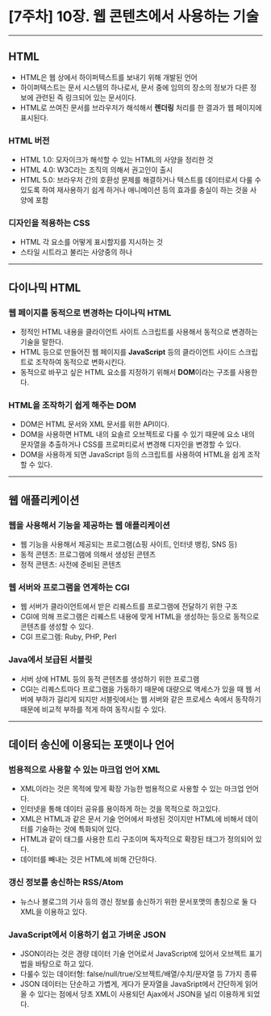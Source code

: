 # [7주차] 10장. 웹 콘텐츠에서 사용하는 기술

---

## HTML

- HTML은 웹 상에서 하이퍼텍스트를 보내기 위해 개발된 언어
- 하이퍼텍스트는 문서 시스템의 하나로서, 문서 중에 임의의 장소의 정보가 다른 정보에 관련된 즉 링크되어 있는 문서이다.
- HTML로 쓰여진 문서를 브라우저가 해석해서 **렌더링** 처리를 한 결과가 웹 페이지에 표시된다.

### HTML 버전

- HTML 1.0: 모자이크가 해석할 수 있는 HTML의 사양을 정리한 것
- HTML 4.0: W3C라는 조직의 의해서 권고인이 출시
- HTML 5.0: 브라우저 간의 호환성 문제를 해결하거나 텍스트를 데이터로서 다룰 수 있도록 하여 재사용하기 쉽게 하거나 애니메이션 등의 효과를 충실이 하는 것을 사양에 포함

### 디자인을 적용하는 CSS

- HTML 각 요소를 어떻게 표시할지를 지시하는 것
- 스타일 시트라고 불리는 사양중의 하나

---

## 다이나믹 HTML

### 웹 페이지를 동적으로 변경하는 다이나믹 HTML

- 정적인 HTML 내용을 클라이언트 사이트 스크립트를 사용해서 동적으로 변경하는 기술을 말한다.
- HTML 등으로 만들어진 웹 페이지를 **JavaScript** 등의 클라이언트 사이드 스크립트로 조작하여 동적으로 변화시킨다.
- 동적으로 바꾸고 싶은 HTML 요소를 지정하기 위해서 **DOM**이라는 구조를 사용한다.

### HTML을 조작하기 쉽게 해주는 DOM

- DOM은 HTML 문서와 XML 문서를 위한 API이다.
- DOM을 사용하면 HTML 내의 요솔르 오브젝트로 다룰 수 있기 때문에 요소 내의 문자열을 추출하거나 CSS를 프로퍼티로서 변경해 디자인을 변경할 수 있다.
- DOM을 사용하게 되면 JavaScript 등의 스크립트를 사용하여 HTML을 쉽게 조작할 수 있다.

---

## 웹 애플리케이션

### 웹을 사용해서 기능을 제공하는 웹 애플리케이션

- 웹 기능을 사용해서 제공되는 프로그램(쇼핑 사이트, 인터넷 뱅킹, SNS 등)
- 동적 콘텐츠: 프로그램에 의해서 생성된 콘텐츠
- 정적 콘텐츠: 사전에 준비된 콘텐츠

### 웹 서버와 프로그램을 연계하는 CGI

- 웹 서버가 클라이언트에서 받은 리퀘스트를 프로그램에 전달하기 위한 구조
- CGI에 의해 프로그램은 리퀘스트 내용에 맞게 HTML을 생성하는 등으로 동적으로 콘텐츠를 생성할 수 있다.
- CGI 프로그램: Ruby, PHP, Perl

### Java에서 보급된 서블릿

- 서버 상에 HTML 등의 동적 콘텐츠를 생성하기 위한 프로그램
- CGI는 리퀘스트마다 프로그램을 가동하기 때문에 대량으로 액세스가 있을 때 웹 서버에 부하가 걸리게 되지만 서블릿에서는 웹 서버와 같은 프로세스 속에서 동작하기 때문에 비교적 부하를 적게 하여 동작시킬 수 있다.

---

## 데이터 송신에 이용되는 포맷이나 언어

### 범용적으로 사용할 수 있는 마크업 언어 XML

- XML이라는 것은 목적에 맞게 확장 가능한 범용적으로 사용할 수 있는 마크업 언어다.
- 인터넷을 통해 데이터 공유를 용이하게 하는 것을 목적으로 하고있다.
- XML은 HTML과 같은 문서 기술 언어에서 파생된 것이지만 HTML에 비해서 데이터를 기술하는 것에 특화되어 있다.
- HTML과 같이 태그를 사용한 트리 구조이며 독자적으로 확장된 태그가 정의되어 있다.
- 데이터를 빼내는 것은 HTML에 비해 간단하다.

### 갱신 정보를 송신하는 RSS/Atom

- 뉴스나 블로그의 기사 등의 갱신 정보를 송신하기 위한 문서포맷의 총칭으로 둘 다 XML을 이용하고 있다.

### JavaScript에서 이용하기 쉽고 가벼운 JSON

- JSON이라는 것은 경량 데이터 기술 언어로서 JavaScript에 있어서 오브젝트 표기법을 바탕으로 하고 있다.
- 다룰수 있는 데이터형: false/null/true/오브젝트/배열/수치/문자열 등 7가지 종류
- JSON 데이터는 단순하고 가볍게, 게다가 문자열을 JavaSript에서 간단하게 읽어올 수 있다는 점에서 당초 XML이 사용되던 Ajax에서 JSON을 널리 이용하게 되었다.
